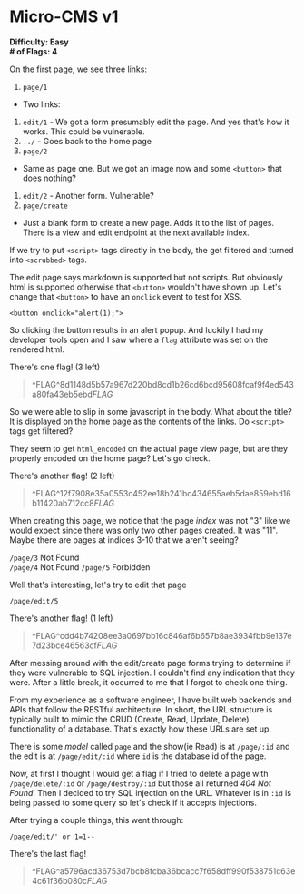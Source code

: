 # Micro-CMS v1

**Difficulty: Easy**  
**\# of Flags: 4**

On the first page, we see three links:  
1. `page/1`
  - Two links:  
  1. `edit/1`
    - We got a form presumably edit the page. And yes that's how it works. This 
could be vulnerable.
  2. `../`
    - Goes back to the home page
2. `page/2`
  - Same as page one. But we got an image now and some `<button>` that does nothing?
  1. `edit/2`
    - Another form. Vulnerable?
3. `page/create`
  - Just a blank form to create a new page. Adds it to the list of pages. There is a view 
and edit endpoint at the next available index.

If we try to put `<script>` tags directly in the body, the get filtered and turned into 
`<scrubbed>` tags.

The edit page says markdown is supported but not scripts. But obviously html is supported 
otherwise that `<button>` wouldn't have shown up. Let's change that `<button>` to have an 
`onclick` event to test for XSS.

`<button onclick="alert(1);">`

So clicking the button results in an alert popup. And luckily I had my developer tools open 
and I saw where a `flag` attribute was set on the rendered html.

There's one flag! (3 left)
> ^FLAG^8d1148d5b57a967d220bd8cd1b26cd6bcd95608fcaf9f4ed543a80fa43eb5ebd$FLAG$

So we were able to slip in some javascript in the body. What about the title? It is 
displayed on the home page as the contents of the links. Do `<script>` tags get filtered?

They seem to get `html_encoded` on the actual page view page, but are they properly encoded on the home page? Let's go check.

There's another flag! (2 left)
> ^FLAG^12f7908e35a0553c452ee18b241bc434655aeb5dae859ebd16b11420ab712cc8$FLAG$

When creating this page, we notice that the page *index* was not "3" like we would expect since there was only two other pages created. It was "11". Maybe there are pages at indices 3-10 that we aren't seeing?

`/page/3` Not Found  
`/page/4` Not Found
`/page/5` Forbidden

Well that's interesting, let's try to edit that page

`/page/edit/5`

There's another flag! (1 left)
> ^FLAG^cdd4b74208ee3a0697bb16c846af6b657b8ae3934fbb9e137e7d23bce46563cf$FLAG$

After messing around with the edit/create page forms trying to determine if they were 
vulnerable to SQL injection. I couldn't find any indication that they were. After a little 
break, it occurred to me that I forgot to check one thing.

From my experience as a software engineer, I have built web backends and APIs that follow the 
RESTful architecture. In short, the URL structure is typically built to mimic the CRUD (Create, 
Read, Update, Delete) functionality of a database. That's exactly how these URLs are set up. 

There is some *model* called `page` and the show(ie Read) is at `/page/:id` and the edit is at 
`/page/edit/:id` where `id` is the database id of the page.

Now, at first I thought I would get a flag if I tried to delete a page with `/page/delete/:id` 
or `/page/destroy/:id` but those all returned *404 Not Found*. Then I decided to try SQL 
injection on the URL. Whatever is in `:id` is being passed to some query so let's check if it 
accepts injections.

After trying a couple things, this went through:

`/page/edit/' or 1=1--`

There's the last flag!
> ^FLAG^a5796acd36753d7bcb8fcba36bcacc7f658dff990f538751c63e4c61f36b080c$FLAG$ 




